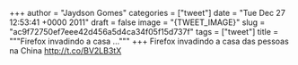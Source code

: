 
+++
author = "Jaydson Gomes"
categories = ["tweet"]
date = "Tue Dec 27 12:53:41 +0000 2011"
draft = false
image = "{TWEET_IMAGE}"
slug = "ac9f72750ef7eee42d456a5d4ca34f05f15d737f"
tags = ["tweet"]
title = """Firefox invadindo a casa ..."""
+++
Firefox invadindo a casa das pessoas na China http://t.co/BV2LB3tX
